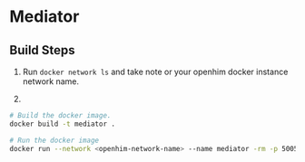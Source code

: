 # Mediator

## Build Steps
1. Run `docker network ls` and take note or your openhim docker instance network name.

1. 
```sh
# Build the docker image.
docker build -t mediator .

# Run the docker image
docker run --network <openhim-network-name> --name mediator -rm -p 5005:5005 mediator
```